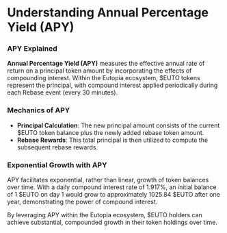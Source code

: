 # Understanding Annual Percentage Yield (APY)

### APY Explained

**Annual Percentage Yield (APY)** measures the effective annual rate of return on a principal token amount by incorporating the effects of compounding interest. Within the Eutopia ecosystem, $EUTO tokens represent the principal, with compound interest applied periodically during each Rebase event (every 30 minutes).

### Mechanics of APY

* **Principal Calculation**: The new principal amount consists of the current $EUTO token balance plus the newly added rebase token amount.
* **Rebase Rewards**: This total principal is then utilized to compute the subsequent rebase rewards.

### Exponential Growth with APY

APY facilitates exponential, rather than linear, growth of token balances over time. With a daily compound interest rate of 1.917%, an initial balance of 1 $EUTO on day 1 would grow to approximately 1025.84 $EUTO after one year, demonstrating the power of compound interest.

By leveraging APY within the Eutopia ecosystem, $EUTO holders can achieve substantial, compounded growth in their token holdings over time.
